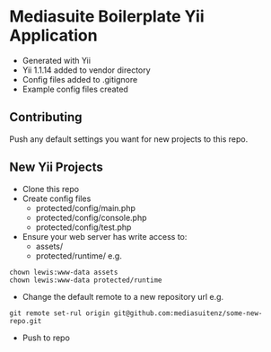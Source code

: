 Mediasuite Boilerplate Yii Application
======================================

* Generated with Yii
* Yii 1.1.14 added to vendor directory
* Config files added to .gitignore
* Example config files created

Contributing
------------
Push any default settings you want for new projects to this repo.

New Yii Projects
----------------

* Clone this repo
* Create config files
    * protected/config/main.php
    * protected/config/console.php
    * protected/config/test.php
* Ensure your web server has write access to:
    * assets/
    * protected/runtime/
e.g.

```
chown lewis:www-data assets
chown lewis:www-data protected/runtime

```

* Change the default remote to a new repository url
e.g.

```
git remote set-rul origin git@github.com:mediasuitenz/some-new-repo.git
```

* Push to repo
